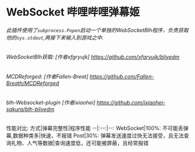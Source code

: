 # WebSocket 哔哩哔哩弹幕姬

###### 此插件使用了`subprocess.Popen`启动一个单独的WebSocketBlh程序，负责获取他的`sys.stdout`,再接下来输入到游戏之中.

###### WebSocketBlh获取: [作者xfgryujk] https://github.com/xfgryujk/blivedm
###### MCDReforged: [作者Fallen-Breat] https://github.com/Fallen-Breath/MCDReforged
###### blh-Websocket-plugin [作者ixiaohei] https://github.com/ixiaohei-sakura/blh-blivedm

性能对比:
方式|弹幕完整性|程序性能
--|:--:|--:
WebSocket|100%: 不可能丢弹幕,数据种类多|快速，不报错
Post|30%: 弹幕发送速度过快无法接受，且无法查询礼物、人气等数据|查询速度低，还可能被屏蔽，且经常报错
